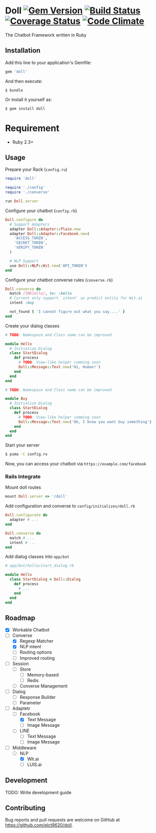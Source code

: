 Doll [![Gem Version](https://badge.fury.io/rb/doll.svg)](https://badge.fury.io/rb/doll) [![Build Status](https://travis-ci.org/elct9620/doll.svg?branch=master)](https://travis-ci.org/elct9620/doll) [![Coverage Status](https://coveralls.io/repos/github/elct9620/doll/badge.svg?branch=master)](https://coveralls.io/github/elct9620/doll?branch=master) [![Code Climate](https://codeclimate.com/github/elct9620/doll/badges/gpa.svg)](https://codeclimate.com/github/elct9620/doll)
===

The Chatbot Framework written in Ruby

## Installation

Add this line to your application's Gemfile:

```ruby
gem 'doll'
```

And then execute:

    $ bundle

Or install it yourself as:

    $ gem install doll

# Requirement

* Ruby 2.3+

## Usage

Prepare your Rack (`config.ru`)
```ruby
require 'doll'

require './config'
require './converse'

run Doll.server
```

Configure your chatbot (`config.rb`)
```ruby
Doll.configure do
  # Support Adapters
  adapter Doll::Adapter::Plain.new
  adapter Doll::Adapter::Facebook.new(
    'ACCESS_TOKEN',
    'SECRET_TOKEN',
    'VERIFY_TOKEN'
  )

  # NLP Support
  use Doll::NLP::Wit.new('API_TOKEN')
end
```

Configure your chatbot converse rules (`converse.rb`)
```ruby
Doll.converse do
  match /[Hh]ello/, to: :hello
  # Current only support `intent` as predict entity for Wit.ai
  intent :buy

  not_found { 'I cannot figure out what you say....' }
end
```

Create your dialog classes
```ruby
# TODO: Namespace and Class name can be improved

module Hello
  # Initialize Dialog
  class StartDialog
    def process
      # TODO: View-like helper comming soon
      Doll::Message::Text.new('Hi, Human!')
    end
  end
end
```

```ruby
# TODO: Namespace and Class name can be improved

module Buy
  # Initialize Dialog
  class StartDialog
    def process
      # TODO: View-like helper comming soon
      Doll::Message::Text.new('Ok, I know you want buy something')
    end
  end
end
```

Start your server
```bash
$ puma -C config.ru
```

Now, you can access your chatbot via `https://example.com/facebook`

### Rails Integrate

Mount doll routes
```ruby
mount Doll.server => '/doll'
```

Add configuration and converse to `config/initializes/doll.rb`
```ruby
Doll.configurate do
  adapter # ...
end

Doll.converse do
  match # ...
  intent # ...
end
```

Add dialog classes into `app/bot`

```ruby
# app/bot/hello/start_dialog.rb

module Hello
  class StartDialog < Doll::Dialog
    def process
      # ...
    end
  end
end
```

## Roadmap

* [x] Workable Chatbot
* [ ] Converse
  * [x] Regexp Matcher
  * [x] NLP intent
  * [ ] Routing options
  * [ ] Improved routing
* [ ] Session
  * [ ] Store
    * [ ] Memory-based
    * [ ] Redis
  * [ ] Converse Management
* [ ] Dialog
  * [ ] Response Builder
  * [ ] Parameter
* [ ] Adaptetr
  * [ ] Facebook
    * [x] Text Message
    * [ ] Image Message
  * [ ] LINE
    * [ ] Text Message
    * [ ] Image Message
* [ ] Middleware
  * [ ] NLP
    * [x] Wit.ai
    * [ ] LUIS.ai

## Development

TODO: Write development guide

## Contributing

Bug reports and pull requests are welcome on GitHub at https://github.com/elct9620/doll.

